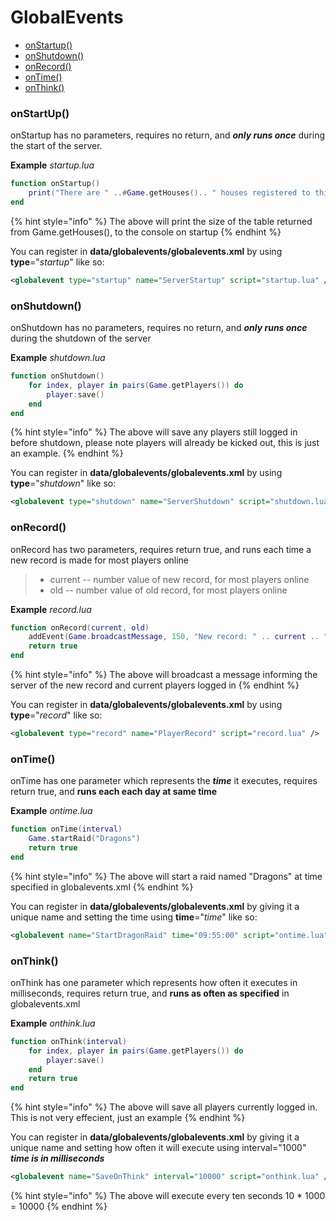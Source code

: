 # GlobalEvents

* [onStartup()](globalevents.md#onstartup)
* [onShutdown()](globalevents.md#onshutdown)
* [onRecord()](globalevents.md#onrecord)
* [onTime()](globalevents.md#ontime)
* [onThink()](globalevents.md#onthink)

### onStartUp()

onStartup has no parameters, requires no return, and _**only runs once**_ during the start of the server.

**Example** _startup.lua_

```lua
function onStartup()
    print("There are " ..#Game.getHouses().. " houses registered to this map")
end
```

{% hint style="info" %}
The above will print the size of the table returned from Game.getHouses(), to the console on startup
{% endhint %}

You can register in **data/globalevents/globalevents.xml** by using **type**="_startup_" like so:

```xml
<globalevent type="startup" name="ServerStartup" script="startup.lua" />
```

### onShutdown()

onShutdown has no parameters, requires no return, and _**only runs once**_ during the shutdown of the server

**Example** _shutdown.lua_

```lua
function onShutdown()
    for index, player in pairs(Game.getPlayers()) do
        player:save()
    end
end
```

{% hint style="info" %}
The above will save any players still logged in before shutdown, please note players will already be kicked out, this is just an example.
{% endhint %}

You can register in **data/globalevents/globalevents.xml** by using **type**="_shutdown_" like so:

```xml
<globalevent type="shutdown" name="ServerShutdown" script="shutdown.lua" />
```

### onRecord()

onRecord has two parameters, requires return true, and runs each time a new record is made for most players online

> * current -- number value of new record, for most players online
> * old -- number value of old record, for most players online

**Example** _record.lua_

```lua
function onRecord(current, old)
    addEvent(Game.broadcastMessage, 150, "New record: " .. current .. " players are logged in.", MESSAGE_STATUS_DEFAULT)
    return true
end
```

{% hint style="info" %}
The above will broadcast a message informing the server of the new record and current players logged in
{% endhint %}

You can register in **data/globalevents/globalevents.xml** by using **type**="_record_" like so:

```xml
<globalevent type="record" name="PlayerRecord" script="record.lua" />
```

### onTime()

onTime has one parameter which represents the _**time**_ it executes, requires return true, and **runs each each day at same time**

**Example** _ontime.lua_

```lua
function onTime(interval)
    Game.startRaid("Dragons")
    return true
end
```

{% hint style="info" %}
The above will start a raid named "Dragons" at time specified in globalevents.xml
{% endhint %}

You can register in **data/globalevents/globalevents.xml** by giving it a unique name and setting the time using **time**="_time_" like so:

```xml
<globalevent name="StartDragonRaid" time="09:55:00" script="ontime.lua" />
```

### onThink()

onThink has one parameter which represents how often it executes in milliseconds, requires return true, and **runs as often as specified** in globalevents.xml

**Example** _onthink.lua_

```lua
function onThink(interval)
    for index, player in pairs(Game.getPlayers()) do
        player:save()
    end
    return true
end
```

{% hint style="info" %}
The above will save all players currently logged in. This is not very effecient, just an example
{% endhint %}

You can register in **data/globalevents/globalevents.xml** by giving it a unique name and setting how often it will execute using interval="1000" _**time is in milliseconds**_

```xml
<globalevent name="SaveOnThink" interval="10000" script="onthink.lua" />
```

{% hint style="info" %}
The above will execute every ten seconds 10 \* 1000 = 10000
{% endhint %}
